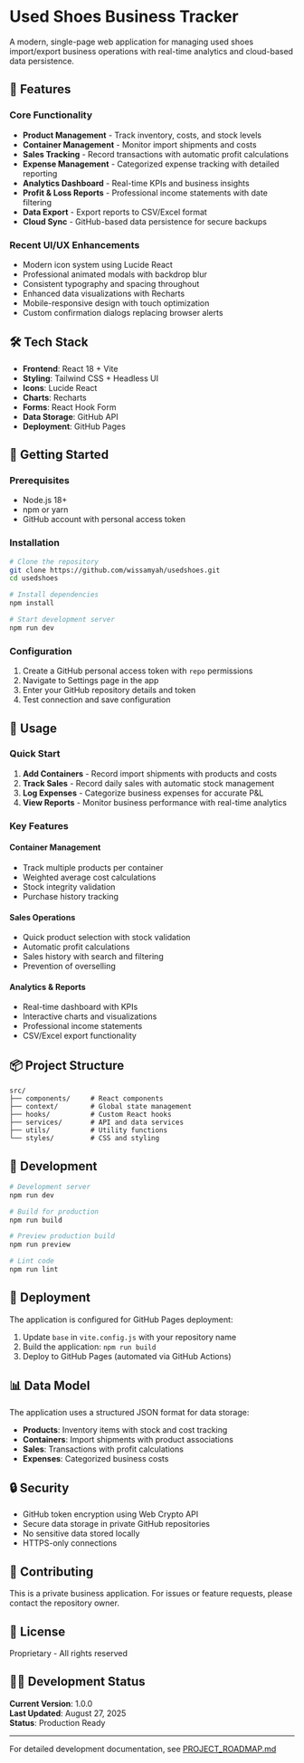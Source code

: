 # Used Shoes Business Tracker

A modern, single-page web application for managing used shoes import/export business operations with real-time analytics and cloud-based data persistence.

## 🚀 Features

### Core Functionality
- **Product Management** - Track inventory, costs, and stock levels
- **Container Management** - Monitor import shipments and costs
- **Sales Tracking** - Record transactions with automatic profit calculations
- **Expense Management** - Categorized expense tracking with detailed reporting
- **Analytics Dashboard** - Real-time KPIs and business insights
- **Profit & Loss Reports** - Professional income statements with date filtering
- **Data Export** - Export reports to CSV/Excel format
- **Cloud Sync** - GitHub-based data persistence for secure backups

### Recent UI/UX Enhancements
- Modern icon system using Lucide React
- Professional animated modals with backdrop blur
- Consistent typography and spacing throughout
- Enhanced data visualizations with Recharts
- Mobile-responsive design with touch optimization
- Custom confirmation dialogs replacing browser alerts

## 🛠️ Tech Stack

- **Frontend**: React 18 + Vite
- **Styling**: Tailwind CSS + Headless UI
- **Icons**: Lucide React
- **Charts**: Recharts
- **Forms**: React Hook Form
- **Data Storage**: GitHub API
- **Deployment**: GitHub Pages

## 🏃 Getting Started

### Prerequisites
- Node.js 18+
- npm or yarn
- GitHub account with personal access token

### Installation

```bash
# Clone the repository
git clone https://github.com/wissamyah/usedshoes.git
cd usedshoes

# Install dependencies
npm install

# Start development server
npm run dev
```

### Configuration

1. Create a GitHub personal access token with `repo` permissions
2. Navigate to Settings page in the app
3. Enter your GitHub repository details and token
4. Test connection and save configuration

## 🎯 Usage

### Quick Start
1. **Add Containers** - Record import shipments with products and costs
2. **Track Sales** - Record daily sales with automatic stock management
3. **Log Expenses** - Categorize business expenses for accurate P&L
4. **View Reports** - Monitor business performance with real-time analytics

### Key Features

#### Container Management
- Track multiple products per container
- Weighted average cost calculations
- Stock integrity validation
- Purchase history tracking

#### Sales Operations
- Quick product selection with stock validation
- Automatic profit calculations
- Sales history with search and filtering
- Prevention of overselling

#### Analytics & Reports
- Real-time dashboard with KPIs
- Interactive charts and visualizations
- Professional income statements
- CSV/Excel export functionality

## 📦 Project Structure

```
src/
├── components/     # React components
├── context/        # Global state management
├── hooks/          # Custom React hooks
├── services/       # API and data services
├── utils/          # Utility functions
└── styles/         # CSS and styling
```

## 🔄 Development

```bash
# Development server
npm run dev

# Build for production
npm run build

# Preview production build
npm run preview

# Lint code
npm run lint
```

## 🚢 Deployment

The application is configured for GitHub Pages deployment:

1. Update `base` in `vite.config.js` with your repository name
2. Build the application: `npm run build`
3. Deploy to GitHub Pages (automated via GitHub Actions)

## 📊 Data Model

The application uses a structured JSON format for data storage:
- **Products**: Inventory items with stock and cost tracking
- **Containers**: Import shipments with product associations
- **Sales**: Transactions with profit calculations
- **Expenses**: Categorized business costs

## 🔒 Security

- GitHub token encryption using Web Crypto API
- Secure data storage in private GitHub repositories
- No sensitive data stored locally
- HTTPS-only connections

## 🤝 Contributing

This is a private business application. For issues or feature requests, please contact the repository owner.

## 📝 License

Proprietary - All rights reserved

## 👨‍💻 Development Status

**Current Version**: 1.0.0  
**Last Updated**: August 27, 2025  
**Status**: Production Ready

---

For detailed development documentation, see [PROJECT_ROADMAP.md](PROJECT_ROADMAP.md)